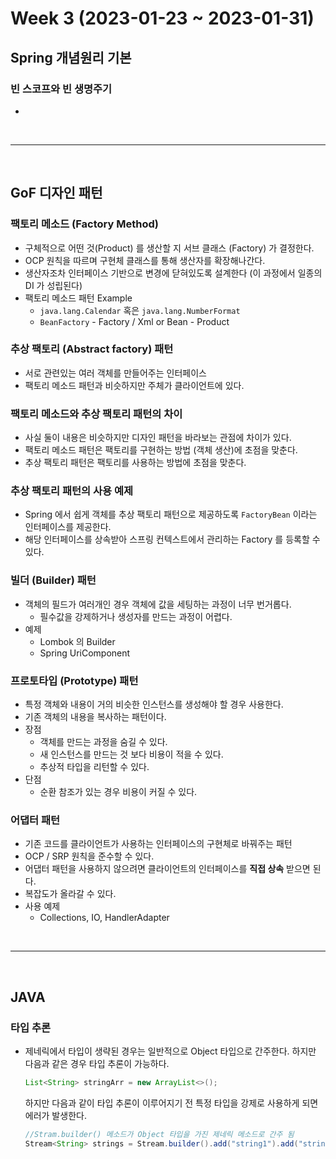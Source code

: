 # Week 3 (2023-01-23 ~ 2023-01-31)

## Spring 개념원리 기본
### 빈 스코프와 빈 생명주기
- 
<br>

---

<br>

## GoF 디자인 패턴
### 팩토리 메소드 (Factory Method)
- 구체적으로 어떤 것(Product) 를 생산할 지 서브 클래스 (Factory) 가 결정한다.
- OCP 원칙을 따르며 구현체 클래스를 통해 생산자를 확장해나간다.
- 생산자조차 인터페이스 기반으로 변경에 닫혀있도록 설계한다 (이 과정에서 일종의 DI 가 성립된다)
- 팩토리 메소드 패턴 Example
    - `java.lang.Calendar` 혹은 `java.lang.NumberFormat`
    - `BeanFactory` - Factory / Xml or Bean - Product

### 추상 팩토리 (Abstract factory) 패턴
- 서로 관련있는 여러 객체를 만들어주는 인터페이스
- 팩토리 메소드 패턴과 비슷하지만 주체가 클라이언트에 있다.

### 팩토리 메소드와 추상 팩토리 패턴의 차이
- 사실 둘이 내용은 비슷하지만 디자인 패턴을 바라보는 관점에 차이가 있다.
- 팩토리 메소드 패턴은 팩토리를 구현하는 방법 (객체 생산)에 초점을 맞춘다.
- 추상 팩토리 패턴은 팩토리를 사용하는 방법에 초점을 맞춘다.

### 추상 팩토리 패턴의 사용 예제
- Spring 에서 쉽게 객체를 추상 팩토리 패턴으로 제공하도록 `FactoryBean` 이라는 인터페이스를 제공한다.
- 해당 인터페이스를 상속받아 스프링 컨텍스트에서 관리하는 Factory 를 등록할 수 있다.

### 빌더 (Builder) 패턴
- 객체의 필드가 여러개인 경우 객체에 값을 세팅하는 과정이 너무 번거롭다.
    - 필수값을 강제하거나 생성자를 만드는 과정이 어렵다.
- 예제
    - Lombok 의 Builder
    - Spring UriComponent


### 프로토타입 (Prototype) 패턴
- 특정 객체와 내용이 거의 비슷한 인스턴스를 생성해야 할 경우 사용한다.
- 기존 객체의 내용을 복사하는 패턴이다.
- 장점
    - 객체를 만드는 과정을 숨길 수 있다.
    - 새 인스턴스를 만드는 것 보다 비용이 적을 수 있다.
    - 추상적 타입을 리턴할 수 있다.
- 단점
    - 순환 참조가 있는 경우 비용이 커질 수 있다.


### 어댑터 패턴
- 기존 코드를 클라이언트가 사용하는 인터페이스의 구현체로 바꿔주는 패턴
- OCP / SRP 원칙을 준수할 수 있다.
- 어댑터 패턴을 사용하지 않으려면 클라이언트의 인터페이스를 <b>직접 상속</b> 받으면 된다.
- 복잡도가 올라갈 수 있다.
- 사용 예제
    - Collections, IO, HandlerAdapter

<br>

---

<br>

## JAVA

### 타입 추론
- 제네릭에서 타입이 생략된 경우는 일반적으로 Object 타입으로 간주한다. 하지만 다음과 같은 경우 타입 추론이 가능하다.
    ```java
    List<String> stringArr = new ArrayList<>();
    ```
    
    하지만 다음과 같이 타입 추론이 이루어지기 전 특정 타입을 강제로 사용하게 되면 에러가 발생한다.

    ```java
    //Stram.builder() 메소드가 Object 타입을 가진 제네릭 메소드로 간주 됨
    Stream<String> strings = Stream.builder().add("string1").add("string2").build();
    ```